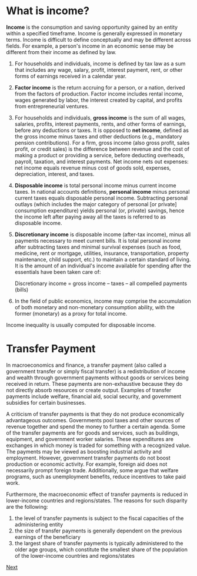 # What is income?

**Income** is the consumption and saving opportunity gained by an entity within a specified timeframe.
Income is generally expressed in monetary terms.
Income is difficult to define conceptually and may be different across fields.
For example, a person's income in an economic sense may be different from their income as defined by law.

1. For households and individuals, income is defined by tax law as a sum that includes any wage, salary, profit, interest payment, rent, or other forms of earnings received in a calendar year.

2. **Factor income** is the return accruing for a person, or a nation, derived from the factors of production.
   Factor income includes rental income, wages generated by labor, the interest created by capital, and profits from entrepreneurial ventures.
   
3. For households and individuals, **gross income** is the sum of all wages, salaries, profits, interest payments, rents, and other forms of earnings, before any deductions or taxes.
   It is opposed to **net income**, defined as the gross income minus taxes and other deductions (e.g., mandatory pension contributions).
   For a firm, gross income (also gross profit, sales profit, or credit sales) is the difference between revenue and the cost of making a product or providing a service,
   before deducting overheads, payroll, taxation, and interest payments.
   Net income nets out expenses: net income equals revenue minus cost of goods sold, expenses, depreciation, interest, and taxes.
   
4. **Disposable income** is total personal income minus current income taxes.
   In national accounts definitions, **personal income** minus personal current taxes equals disposable personal income.
   Subtracting personal outlays (which includes the major category of personal [or private] consumption expenditure) yields personal (or, private) savings, hence the income left after paying away all the taxes is referred to as disposable income.

5. **Discretionary income** is disposable income (after-tax income), minus all payments necessary to meet current bills.
   It is total personal income after subtracting taxes and minimal survival expenses (such as food, medicine, rent or mortgage, utilities, insurance, transportation, property maintenance, child support, etc.)
   to maintain a certain standard of living.
   It is the amount of an individual's income available for spending after the essentials have been taken care of:

   Discretionary income = gross income – taxes – all compelled payments (bills)

6. In the field of public economics, income may comprise the accumulation of both monetary and non-monetary consumption ability,
    with the former (monetary) as a proxy for total income.


Income inequality is usually computed for disposable income.

# Transfer Payment

In macroeconomics and finance, a transfer payment (also called a government transfer or simply fiscal transfer) is a redistribution of income and wealth through government payments without goods or services being received in return.
These payments are non-exhaustive because they do not directly absorb resources or create output.
Examples of transfer payments include welfare, financial aid, social security, and government subsidies for certain businesses.

A criticism of transfer payments is that they do not produce economically advantageous outcomes.
Governments pool taxes and other sources of revenue together and spend the money to further a certain agenda.
Some of the transfer payments are for goods and services, such as buildings, equipment, and government worker salaries.
These expenditures are exchanges in which money is traded for something with a recognized value.
The payments may be viewed as boosting industrial activity and employment.
However, government transfer payments do not boost production or economic activity.
For example, foreign aid does not necessarily prompt foreign trade.
Additionally, some argue that welfare programs, such as unemployment benefits, reduce incentives to take paid work.

Furthermore, the macroeconomic effect of transfer payments is reduced in lower-income countries and regions/states.
The reasons for such disparity are the following:

1. the level of transfer payments is subject to the fiscal capacities of the administering entity
2. the size of transfer payments is generally dependent on the previous earnings of the beneficiary
3. the largest share of transfer payments is typically administered to the older age groups, which constitute the smallest share of the population of the lower-income countries and regions/states

[Next](./NegativeIncome.md)
